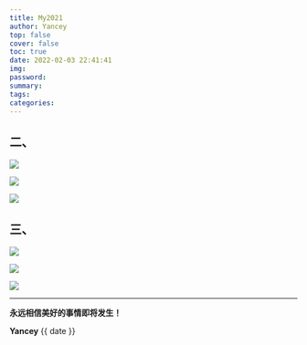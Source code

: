 ```yaml
---
title: My2021
author: Yancey
top: false
cover: false
toc: true
date: 2022-02-03 22:41:41
img:
password:
summary:
tags:
categories:
---
```


## 二、

<img src="https://yancey597.github.io/title/1.jpg" ></img>



<img src="https://yancey597.github.io/title/1.jpg" ></img>



<img src="https://yancey597.github.io/title/1.jpg" ></img>

## 三、

<img src="https://yancey597.github.io/title/1.jpg" ></img>



<img src="https://yancey597.github.io/title/1.jpg" ></img>



<img src="https://yancey597.github.io/title/1.jpg" ></img>

---
**永远相信美好的事情即将发生！**

**Yancey**
{{ date }}